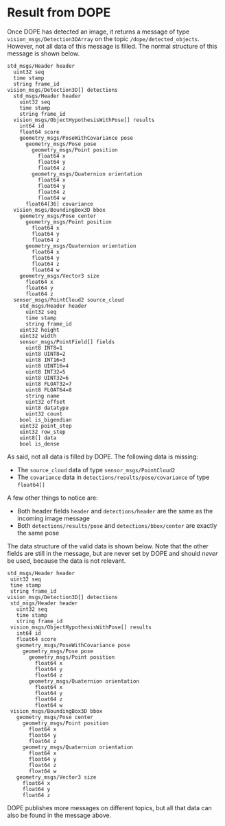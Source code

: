 # Result from DOPE
Once DOPE has detected an image, it returns a message of type `vision_msgs/Detection3DArray` on the topic `/dope/detected_objects`. However, not all data of this message is filled. The normal structure of this message is shown below.
```
std_msgs/Header header
  uint32 seq
  time stamp
  string frame_id
vision_msgs/Detection3D[] detections
  std_msgs/Header header
    uint32 seq
    time stamp
    string frame_id
  vision_msgs/ObjectHypothesisWithPose[] results
    int64 id
    float64 score
    geometry_msgs/PoseWithCovariance pose
      geometry_msgs/Pose pose
        geometry_msgs/Point position
          float64 x
          float64 y
          float64 z
        geometry_msgs/Quaternion orientation
          float64 x
          float64 y
          float64 z
          float64 w
      float64[36] covariance
  vision_msgs/BoundingBox3D bbox
    geometry_msgs/Pose center
      geometry_msgs/Point position
        float64 x
        float64 y
        float64 z
      geometry_msgs/Quaternion orientation
        float64 x
        float64 y
        float64 z
        float64 w
    geometry_msgs/Vector3 size
      float64 x
      float64 y
      float64 z
  sensor_msgs/PointCloud2 source_cloud
    std_msgs/Header header
      uint32 seq
      time stamp
      string frame_id
    uint32 height
    uint32 width
    sensor_msgs/PointField[] fields
      uint8 INT8=1
      uint8 UINT8=2
      uint8 INT16=3
      uint8 UINT16=4
      uint8 INT32=5
      uint8 UINT32=6
      uint8 FLOAT32=7
      uint8 FLOAT64=8
      string name
      uint32 offset
      uint8 datatype
      uint32 count
    bool is_bigendian
    uint32 point_step
    uint32 row_step
    uint8[] data
    bool is_dense
```

As said, not all data is filled by DOPE. The following data is missing:
 - The `source_cloud` data of type `sensor_msgs/PointCloud2`
 - The `covariance` data in `detections/results/pose/covariance` of type `float64[]`

A few other things to notice are:
 - Both header fields `header` and `detections/header` are the same as the incoming image message
 - Both `detections/results/pose` and `detections/bbox/center` are exactly the same pose

The data structure of the valid data is shown below. Note that the other fields are still in the message, but are never set by DOPE and should _never_ be used, because the data is not relevant.
 ```
std_msgs/Header header
  uint32 seq
  time stamp
  string frame_id
vision_msgs/Detection3D[] detections
  std_msgs/Header header
    uint32 seq
    time stamp
    string frame_id
  vision_msgs/ObjectHypothesisWithPose[] results
    int64 id
    float64 score
    geometry_msgs/PoseWithCovariance pose
      geometry_msgs/Pose pose
        geometry_msgs/Point position
          float64 x
          float64 y
          float64 z
        geometry_msgs/Quaternion orientation
          float64 x
          float64 y
          float64 z
          float64 w
  vision_msgs/BoundingBox3D bbox
    geometry_msgs/Pose center
      geometry_msgs/Point position
        float64 x
        float64 y
        float64 z
      geometry_msgs/Quaternion orientation
        float64 x
        float64 y
        float64 z
        float64 w
    geometry_msgs/Vector3 size
      float64 x
      float64 y
      float64 z
```

DOPE publishes more messages on different topics, but all that data can also be found in the message above.